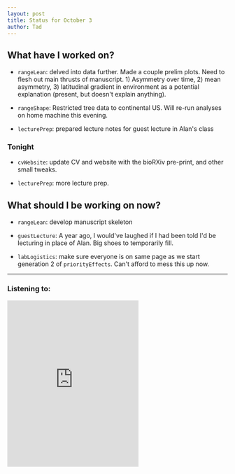 ```yaml
---
layout: post
title: Status for October 3
author: Tad
---
```


## What have I worked on?

* `rangeLean`: delved into data further. Made a couple prelim plots. Need to flesh out main thrusts of manuscript. 1) Asymmetry over time, 2) mean asymmetry, 3) latitudinal gradient in environment as a potential explanation (present, but doesn't explain anything).

* `rangeShape`: Restricted tree data to continental US. Will re-run analyses on home machine this evening.

* `lecturePrep`: prepared lecture notes for guest lecture in Alan's class



### Tonight

* `cvWebsite`: update CV and website with the bioRXiv pre-print, and other small tweaks.

* `lecturePrep`: more lecture prep.


## What should I be working on now?

* `rangeLean`: develop manuscript skeleton

* `guestLecture`: A year ago, I would've laughed if I had been told I'd be lecturing in place of Alan. Big shoes to temporarily fill.

* `labLogistics`: make sure everyone is on same page as we start generation 2 of `priorityEffects`. Can't afford to mess this up now.


---

### Listening to:
 <iframe src='https://embed.spotify.com/?uri=spotify%3Atrack%3A7ofZgS5xDW0XodfjaXWvZG' width='300' height='380' frameborder='0' allowtransparency='true'></iframe>
 <i class='fa fa-code' style='color:pink'></i>
